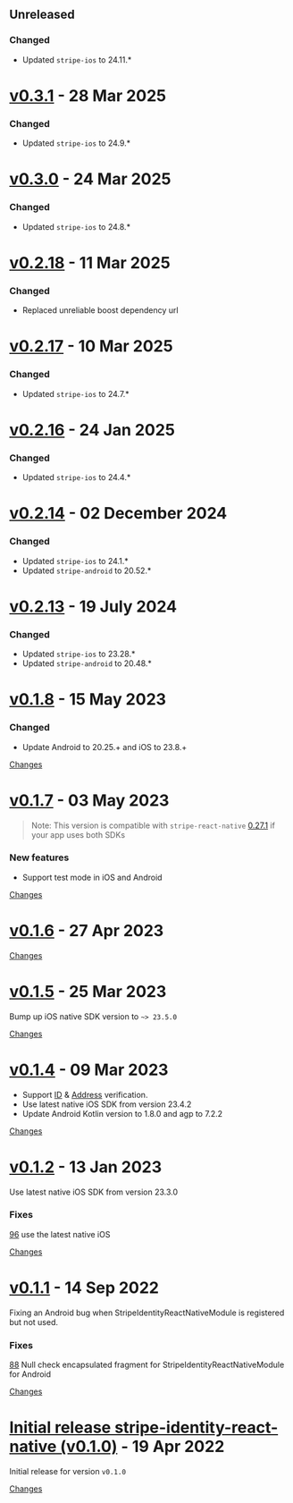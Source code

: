 ## Unreleased

### Changed

- Updated `stripe-ios` to 24.11.\*

<a name="v0.3.1">

# [v0.3.1](https://github.com/stripe/stripe-identity-react-native/releases/tag/v0.3.1) - 28 Mar 2025

### Changed

- Updated `stripe-ios` to 24.9.\*

<a name="v0.3.0">

# [v0.3.0](https://github.com/stripe/stripe-identity-react-native/releases/tag/v0.3.0) - 24 Mar 2025

### Changed

- Updated `stripe-ios` to 24.8.\*

<a name="v0.2.18"></a>

# [v0.2.18](https://github.com/stripe/stripe-identity-react-native/releases/tag/v0.2.18) - 11 Mar 2025

### Changed

- Replaced unreliable boost dependency url

<a name="v0.2.17"></a>

# [v0.2.17](https://github.com/stripe/stripe-identity-react-native/releases/tag/v0.2.17) - 10 Mar 2025

### Changed

- Updated `stripe-ios` to 24.7.\*

<a name="v0.2.16"></a>

# [v0.2.16](https://github.com/stripe/stripe-identity-react-native/releases/tag/v0.2.16) - 24 Jan 2025

### Changed

- Updated `stripe-ios` to 24.4.\*

<a name="v0.2.14"></a>

# [v0.2.14](https://github.com/stripe/stripe-identity-react-native/releases/tag/v0.2.14) - 02 December 2024

### Changed

- Updated `stripe-ios` to 24.1.\*
- Updated `stripe-android` to 20.52.\*

<a name="v0.2.13"></a>

# [v0.2.13](https://github.com/stripe/stripe-identity-react-native/releases/tag/v0.2.13) - 19 July 2024

### Changed

- Updated `stripe-ios` to 23.28.\*
- Updated `stripe-android` to 20.48.\*

<a name="v0.1.8"></a>

# [v0.1.8](https://github.com/stripe/stripe-identity-react-native/releases/tag/v0.1.8) - 15 May 2023

### Changed

- Update Android to 20.25.+ and iOS to 23.8.+

[Changes][v0.1.8]

<a name="v0.1.7"></a>

# [v0.1.7](https://github.com/stripe/stripe-identity-react-native/releases/tag/v0.1.7) - 03 May 2023

<!-- Please group the following commits into one of the sections below. -->
<!-- Remove empty sections when done. -->

> Note: This version is compatible with `stripe-react-native` [0.27.1](https://github.com/stripe/stripe-react-native/releases/tag/v0.27.1) if your app uses both SDKs

### New features

- Support test mode in iOS and Android

[Changes][v0.1.7]

<a name="v0.1.6"></a>

# [v0.1.6](https://github.com/stripe/stripe-identity-react-native/releases/tag/v0.1.6) - 27 Apr 2023

[Changes][v0.1.6]

<a name="v0.1.5"></a>

# [v0.1.5](https://github.com/stripe/stripe-identity-react-native/releases/tag/v0.1.5) - 25 Mar 2023

Bump up iOS native SDK version to `~> 23.5.0`

[Changes][v0.1.5]

<a name="v0.1.4"></a>

# [v0.1.4](https://github.com/stripe/stripe-identity-react-native/releases/tag/v0.1.4) - 09 Mar 2023

- Support [ID](https://stripe.com/docs/identity/verification-checks?type=id-number) & [Address](https://stripe.com/docs/identity/verification-checks?type=address) verification.
- Use latest native iOS SDK from version 23.4.2
- Update Android Kotlin version to 1.8.0 and agp to 7.2.2

[Changes][v0.1.4]

<a name="v0.1.2"></a>

# [v0.1.2](https://github.com/stripe/stripe-identity-react-native/releases/tag/v0.1.2) - 13 Jan 2023

Use latest native iOS SDK from version 23.3.0

### Fixes

[96](https://github.com/stripe/stripe-identity-react-native/pull/96) use the latest native iOS

[Changes][v0.1.2]

<a name="v0.1.1"></a>

# [v0.1.1](https://github.com/stripe/stripe-identity-react-native/releases/tag/v0.1.1) - 14 Sep 2022

Fixing an Android bug when StripeIdentityReactNativeModule is registered but not used.

### Fixes

[88](https://https://github.com/stripe/stripe-identity-react-native/pull/88) Null check encapsulated fragment for StripeIdentityReactNativeModule for Android

[Changes][v0.1.1]

<a name="v0.1.0"></a>

# [Initial release stripe-identity-react-native (v0.1.0)](https://github.com/stripe/stripe-identity-react-native/releases/tag/v0.1.0) - 19 Apr 2022

Initial release for version `v0.1.0`

[Changes][v0.1.0]

[v0.1.8]: https://github.com/stripe/stripe-identity-react-native/compare/v0.1.7...v0.1.8
[v0.1.7]: https://github.com/stripe/stripe-identity-react-native/compare/v0.1.6...v0.1.7
[v0.1.6]: https://github.com/stripe/stripe-identity-react-native/compare/v0.1.5...v0.1.6
[v0.1.5]: https://github.com/stripe/stripe-identity-react-native/compare/v0.1.4...v0.1.5
[v0.1.4]: https://github.com/stripe/stripe-identity-react-native/compare/v0.1.2...v0.1.4
[v0.1.2]: https://github.com/stripe/stripe-identity-react-native/compare/v0.1.1...v0.1.2
[v0.1.1]: https://github.com/stripe/stripe-identity-react-native/compare/v0.1.0...v0.1.1
[v0.1.0]: https://github.com/stripe/stripe-identity-react-native/tree/v0.1.0
